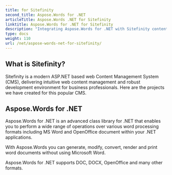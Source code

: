 ```yaml
---
title: for Sitefinity
second_title: Aspose.Words for .NET
articleTitle: Aspose.Words .NET for Sitefinity
linktitle: Aspose.Words for .NET for Sitefinity
description: "Integrating Aspose.Words for .NET with Sitefinity content management systems using C#."
type: docs
weight: 110
url: /net/aspose-words-net-for-sitefinity/
---
```


## What is Sitefinity?

Sitefinity is a modern ASP.NET based web Content Management System (CMS), delivering intuitive web content management and robust development environment for business professionals. Here are the projects we have created for this popular CMS.

## Aspose.Words for .NET

Aspose.Words for .NET is an advanced class library for .NET that enables you to perform a wide range of operations over various word processing formats including MS Word and OpenOffice document within your .NET applications.

With Aspose.Words you can generate, modify, convert, render and print word documents without using Microsoft Word.

Aspose.Words for .NET supports DOC, DOCX, OpenOffice and many other formats.
